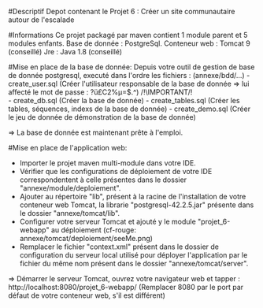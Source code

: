#Descriptif
Depot contenant le Projet 6 : Créer un site communautaire autour de l'escalade



#Informations
Ce projet packagé par maven contient 1 module parent et 5 modules enfants.
Base de donnée : PostgreSql.
Conteneur web : Tomcat 9 (conseillé)
Jre : Java 1.8 (conseillé)



#Mise en place de la base de donnée: 
Depuis votre outil de gestion de base de donnée postgresql, executé dans l'ordre les fichiers : (annexe/bdd/...)
		- create_user.sql (Créer l'utilisateur responsable de la base de donnée => lui affecté le mot de passe : ?ü£C2%µ=$.^) /!\IMPORTANT/!\
		- create_db.sql	(Créer la base de donnée)
		- create_tables.sql (Créer les tables, séquences, indexs de la base de donnée)
		- create_demo.sql (Créer le jeu de donnée de démonstration de la base de donnée)

=> La base de donnée est maintenant prête à l'emploi.



#Mise en place de l'application web:
- Importer le projet maven multi-module dans votre IDE.
- Vérifier que les configurations de déploiement de votre IDE correspondentent à celle présentes dans le dossier "annexe/module/deploiement".
- Ajouter au répertoire "lib", présent à la racine de l'installation de votre conteneur web Tomcat, la librarie "postgresql-42.2.5.jar" présente dans le dossier "annexe/tomcat/lib".
- Configurer votre serveur Tomcat et ajouté y le module "projet_6-webapp" au déploiement (cf-rouge: annexe/tomcat/deploiement/seeMe.png)
- Remplacer le fichier "context.xml" présent dans le dossier de configuration du serveur local utilisé pour déployer l'application par le fichier du même nom présent dans le dossier "annexe/tomcat/server".

=> Démarrer le serveur Tomcat, ouvrez votre navigateur web et tapper : http://localhost:8080/projet_6-webapp/ (Remplacer 8080 par le port par défaut de votre conteneur web, s'il est différent)